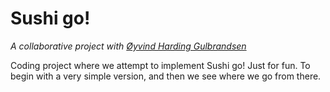 # Sushi go!

*A collaborative project with [Øyvind Harding Gulbrandsen](https://github.com/oyvindhg)*

Coding project where we attempt to implement Sushi go! Just for fun. To begin with a very simple version, and then we see where we go from there. 
